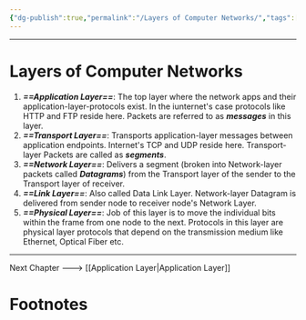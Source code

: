 ```yaml
---
{"dg-publish":true,"permalink":"/Layers of Computer Networks/","tags":["Academics","CompNet"]}
---
```



---
# Layers of Computer Networks
1. ***==Application Layer==***: The top layer where the network apps and their application-layer-protocols exist. In the iunternet's case protocols like HTTP and FTP reside here. Packets are referred to as ***messages*** in this layer.
2. ***==Transport Layer==***: Transports application-layer messages between application endpoints. Internet's TCP and UDP reside here. Transport-layer Packets are called as ***segments***.
3. ***==Network Layer==***: Delivers a segment (broken into Network-layer packets called ***Datagrams***) from the Transport layer of the sender to the Transport layer of receiver.
4. ***==Link Layer==***: Also called Data Link Layer. Network-layer Datagram is delivered from sender node to receiver node's Network Layer.
5. ***==Physical Layer==***: Job of this layer is to move the individual bits within the frame from one node to the next. Protocols in this layer are physical layer protocols that depend on the transmission medium like Ethernet, Optical Fiber etc.

---
Next Chapter ---> [[Application Layer\|Application Layer]] 
# Footnotes


